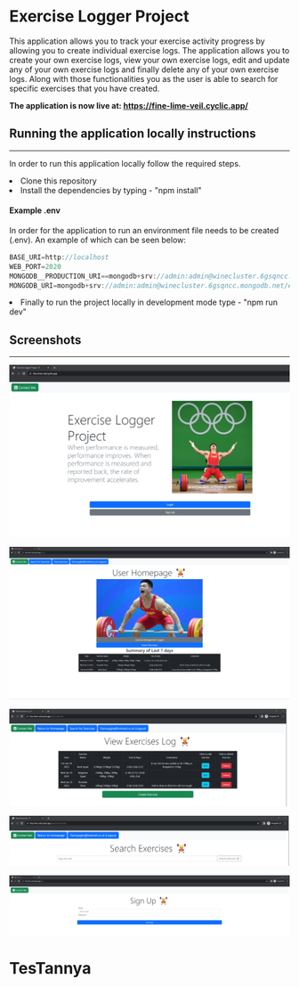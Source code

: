 <h1>Exercise Logger Project</h1>
<p>This application allows you to track your exercise activity progress by allowing you to create individual exercise logs. The application allows you to create your own exercise logs, view your own exercise logs, edit and update any of your own exercise logs and finally delete any of your own exercise logs. Along with those functionalities you as the user is able to search for specific exercises that you have created. </p>

**<p>The application is now live at: https://fine-lime-veil.cyclic.app/</p>**

<h2>Running the application locally instructions</h2><hr>
<p>In order to run this application locally follow the required steps.</p>
<li>Clone this repository </li>
<li>Install the dependencies by typing -  "npm install"</li>

<h4>Example .env</h4>

<p>In order for the application to run an environment file needs to be created (.env). An example of which can be seen below:</p>

```javascript
BASE_URI=http://localhost
WEB_PORT=2020
MONGODB__PRODUCTION_URI==mongodb+srv://admin:admin@winecluster.6gsqncc.mongodb.net/exercises?retryWrites=true&w=majority
MONGODB_URI=mongodb+srv://admin:admin@winecluster.6gsqncc.mongodb.net/exercisesDev?retryWrites=true&w=majority
```
<li>Finally to run the project locally in development mode type - "npm run dev" </li> 

<h2>Screenshots</h2><hr>

![](ReportImages/indexPage.png)

![](ReportImages/userHomepage.png)

![](ReportImages/viewExercisesLog.png)

![](ReportImages/searchFunctionality.png)

![](ReportImages/signUpPage.png)

# TesTannya
